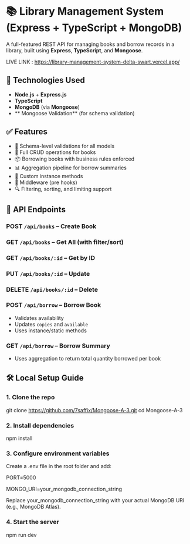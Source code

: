 # 📚 Library Management System (Express + TypeScript + MongoDB)

A full-featured REST API for managing books and borrow records in a library, built using **Express**, **TypeScript**, and **Mongoose**.

LIVE LINK :  https://library-management-system-delta-swart.vercel.app/

## 🔧 Technologies Used

- **Node.js** + **Express.js**
- **TypeScript**
- **MongoDB** (via **Mongoose**)
- ** Mongoose Validation** (for schema validation)



## ✅ Features

- 🔐 Schema-level validations for all models
- 📖 Full CRUD operations for books
- 📦 Borrowing books with business rules enforced
- 📊 Aggregation pipeline for borrow summaries
- 🧠 Custom instance methods
- 🔄 Middleware (pre hooks)
- 🔍 Filtering, sorting, and limiting support



## 📂 API Endpoints

### POST `/api/books` – Create Book  
### GET `/api/books` – Get All (with filter/sort)  
### GET `/api/books/:id` – Get by ID  
### PUT `/api/books/:id` – Update  
### DELETE `/api/books/:id` – Delete  

### POST `/api/borrow` – Borrow Book  
- Validates availability  
- Updates `copies` and `available`  
- Uses instance/static methods  

### GET `/api/borrow` – Borrow Summary  
- Uses aggregation to return total quantity borrowed per book




## 🛠️ Local Setup Guide

### 1. Clone the repo

git clone https://github.com/7saffix/Mongoose-A-3.git
cd Mongoose-A-3

### 2. Install dependencies
npm install

### 3. Configure environment variables  


Create a .env file in the root folder and add:


PORT=5000

MONGO_URI=your_mongodb_connection_string  

Replace your_mongodb_connection_string with your actual MongoDB URI (e.g., MongoDB Atlas).

### 4. Start the server
npm run dev



